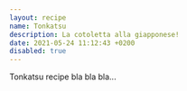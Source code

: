 ```yaml
---
layout: recipe
name: Tonkatsu
description: La cotoletta alla giapponese!
date: 2021-05-24 11:12:43 +0200
disabled: true
---
```


Tonkatsu recipe bla bla bla...

